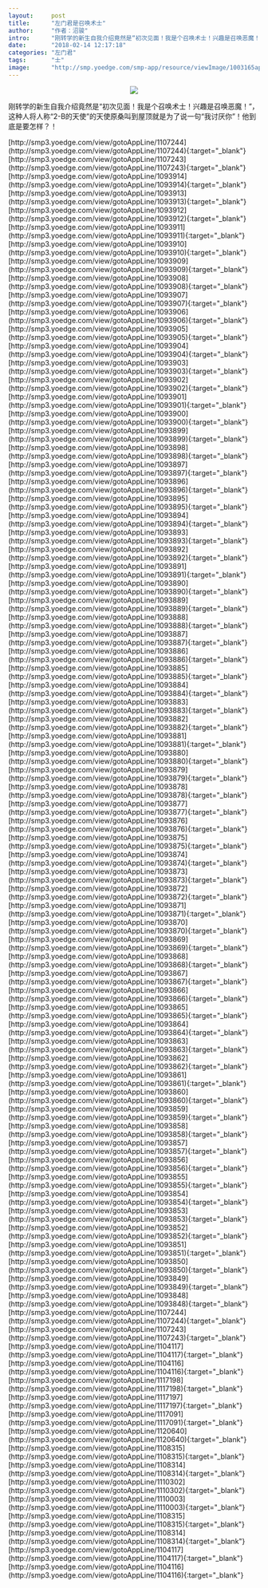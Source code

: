 ```yaml
---
layout:     post
title:      "左门君是召唤术士"
author:     "作者：沼骏"
intro:      "刚转学的新生自我介绍竟然是“初次见面！我是个召唤术士！兴趣是召唤恶魔！”，这种人将人称“2-B的天使”的天使原桑叫到屋顶就是为了说一句“我讨厌你”！他到底是要怎样？！"
date:       "2018-02-14 12:17:18"
categories: "左门君"
tags:       "士"
image:      "http://smp.yoedge.com/smp-app/resource/viewImage/1003165appline.png"
---
```

<div style="text-align: center">
<p><img src="http://smp.yoedge.com/smp-app/resource/viewImage/1003165appline.png"/></p>
</div>
<p class="post-meta">
<span>刚转学的新生自我介绍竟然是“初次见面！我是个召唤术士！兴趣是召唤恶魔！”，这种人将人称“2-B的天使”的天使原桑叫到屋顶就是为了说一句“我讨厌你”！他到底是要怎样？！</span>
</p>
[http://smp3.yoedge.com/view/gotoAppLine/1107244](http://smp3.yoedge.com/view/gotoAppLine/1107244){:target="_blank"}
[http://smp3.yoedge.com/view/gotoAppLine/1107243](http://smp3.yoedge.com/view/gotoAppLine/1107243){:target="_blank"}
[http://smp3.yoedge.com/view/gotoAppLine/1093914](http://smp3.yoedge.com/view/gotoAppLine/1093914){:target="_blank"}
[http://smp3.yoedge.com/view/gotoAppLine/1093913](http://smp3.yoedge.com/view/gotoAppLine/1093913){:target="_blank"}
[http://smp3.yoedge.com/view/gotoAppLine/1093912](http://smp3.yoedge.com/view/gotoAppLine/1093912){:target="_blank"}
[http://smp3.yoedge.com/view/gotoAppLine/1093911](http://smp3.yoedge.com/view/gotoAppLine/1093911){:target="_blank"}
[http://smp3.yoedge.com/view/gotoAppLine/1093910](http://smp3.yoedge.com/view/gotoAppLine/1093910){:target="_blank"}
[http://smp3.yoedge.com/view/gotoAppLine/1093909](http://smp3.yoedge.com/view/gotoAppLine/1093909){:target="_blank"}
[http://smp3.yoedge.com/view/gotoAppLine/1093908](http://smp3.yoedge.com/view/gotoAppLine/1093908){:target="_blank"}
[http://smp3.yoedge.com/view/gotoAppLine/1093907](http://smp3.yoedge.com/view/gotoAppLine/1093907){:target="_blank"}
[http://smp3.yoedge.com/view/gotoAppLine/1093906](http://smp3.yoedge.com/view/gotoAppLine/1093906){:target="_blank"}
[http://smp3.yoedge.com/view/gotoAppLine/1093905](http://smp3.yoedge.com/view/gotoAppLine/1093905){:target="_blank"}
[http://smp3.yoedge.com/view/gotoAppLine/1093904](http://smp3.yoedge.com/view/gotoAppLine/1093904){:target="_blank"}
[http://smp3.yoedge.com/view/gotoAppLine/1093903](http://smp3.yoedge.com/view/gotoAppLine/1093903){:target="_blank"}
[http://smp3.yoedge.com/view/gotoAppLine/1093902](http://smp3.yoedge.com/view/gotoAppLine/1093902){:target="_blank"}
[http://smp3.yoedge.com/view/gotoAppLine/1093901](http://smp3.yoedge.com/view/gotoAppLine/1093901){:target="_blank"}
[http://smp3.yoedge.com/view/gotoAppLine/1093900](http://smp3.yoedge.com/view/gotoAppLine/1093900){:target="_blank"}
[http://smp3.yoedge.com/view/gotoAppLine/1093899](http://smp3.yoedge.com/view/gotoAppLine/1093899){:target="_blank"}
[http://smp3.yoedge.com/view/gotoAppLine/1093898](http://smp3.yoedge.com/view/gotoAppLine/1093898){:target="_blank"}
[http://smp3.yoedge.com/view/gotoAppLine/1093897](http://smp3.yoedge.com/view/gotoAppLine/1093897){:target="_blank"}
[http://smp3.yoedge.com/view/gotoAppLine/1093896](http://smp3.yoedge.com/view/gotoAppLine/1093896){:target="_blank"}
[http://smp3.yoedge.com/view/gotoAppLine/1093895](http://smp3.yoedge.com/view/gotoAppLine/1093895){:target="_blank"}
[http://smp3.yoedge.com/view/gotoAppLine/1093894](http://smp3.yoedge.com/view/gotoAppLine/1093894){:target="_blank"}
[http://smp3.yoedge.com/view/gotoAppLine/1093893](http://smp3.yoedge.com/view/gotoAppLine/1093893){:target="_blank"}
[http://smp3.yoedge.com/view/gotoAppLine/1093892](http://smp3.yoedge.com/view/gotoAppLine/1093892){:target="_blank"}
[http://smp3.yoedge.com/view/gotoAppLine/1093891](http://smp3.yoedge.com/view/gotoAppLine/1093891){:target="_blank"}
[http://smp3.yoedge.com/view/gotoAppLine/1093890](http://smp3.yoedge.com/view/gotoAppLine/1093890){:target="_blank"}
[http://smp3.yoedge.com/view/gotoAppLine/1093889](http://smp3.yoedge.com/view/gotoAppLine/1093889){:target="_blank"}
[http://smp3.yoedge.com/view/gotoAppLine/1093888](http://smp3.yoedge.com/view/gotoAppLine/1093888){:target="_blank"}
[http://smp3.yoedge.com/view/gotoAppLine/1093887](http://smp3.yoedge.com/view/gotoAppLine/1093887){:target="_blank"}
[http://smp3.yoedge.com/view/gotoAppLine/1093886](http://smp3.yoedge.com/view/gotoAppLine/1093886){:target="_blank"}
[http://smp3.yoedge.com/view/gotoAppLine/1093885](http://smp3.yoedge.com/view/gotoAppLine/1093885){:target="_blank"}
[http://smp3.yoedge.com/view/gotoAppLine/1093884](http://smp3.yoedge.com/view/gotoAppLine/1093884){:target="_blank"}
[http://smp3.yoedge.com/view/gotoAppLine/1093883](http://smp3.yoedge.com/view/gotoAppLine/1093883){:target="_blank"}
[http://smp3.yoedge.com/view/gotoAppLine/1093882](http://smp3.yoedge.com/view/gotoAppLine/1093882){:target="_blank"}
[http://smp3.yoedge.com/view/gotoAppLine/1093881](http://smp3.yoedge.com/view/gotoAppLine/1093881){:target="_blank"}
[http://smp3.yoedge.com/view/gotoAppLine/1093880](http://smp3.yoedge.com/view/gotoAppLine/1093880){:target="_blank"}
[http://smp3.yoedge.com/view/gotoAppLine/1093879](http://smp3.yoedge.com/view/gotoAppLine/1093879){:target="_blank"}
[http://smp3.yoedge.com/view/gotoAppLine/1093878](http://smp3.yoedge.com/view/gotoAppLine/1093878){:target="_blank"}
[http://smp3.yoedge.com/view/gotoAppLine/1093877](http://smp3.yoedge.com/view/gotoAppLine/1093877){:target="_blank"}
[http://smp3.yoedge.com/view/gotoAppLine/1093876](http://smp3.yoedge.com/view/gotoAppLine/1093876){:target="_blank"}
[http://smp3.yoedge.com/view/gotoAppLine/1093875](http://smp3.yoedge.com/view/gotoAppLine/1093875){:target="_blank"}
[http://smp3.yoedge.com/view/gotoAppLine/1093874](http://smp3.yoedge.com/view/gotoAppLine/1093874){:target="_blank"}
[http://smp3.yoedge.com/view/gotoAppLine/1093873](http://smp3.yoedge.com/view/gotoAppLine/1093873){:target="_blank"}
[http://smp3.yoedge.com/view/gotoAppLine/1093872](http://smp3.yoedge.com/view/gotoAppLine/1093872){:target="_blank"}
[http://smp3.yoedge.com/view/gotoAppLine/1093871](http://smp3.yoedge.com/view/gotoAppLine/1093871){:target="_blank"}
[http://smp3.yoedge.com/view/gotoAppLine/1093870](http://smp3.yoedge.com/view/gotoAppLine/1093870){:target="_blank"}
[http://smp3.yoedge.com/view/gotoAppLine/1093869](http://smp3.yoedge.com/view/gotoAppLine/1093869){:target="_blank"}
[http://smp3.yoedge.com/view/gotoAppLine/1093868](http://smp3.yoedge.com/view/gotoAppLine/1093868){:target="_blank"}
[http://smp3.yoedge.com/view/gotoAppLine/1093867](http://smp3.yoedge.com/view/gotoAppLine/1093867){:target="_blank"}
[http://smp3.yoedge.com/view/gotoAppLine/1093866](http://smp3.yoedge.com/view/gotoAppLine/1093866){:target="_blank"}
[http://smp3.yoedge.com/view/gotoAppLine/1093865](http://smp3.yoedge.com/view/gotoAppLine/1093865){:target="_blank"}
[http://smp3.yoedge.com/view/gotoAppLine/1093864](http://smp3.yoedge.com/view/gotoAppLine/1093864){:target="_blank"}
[http://smp3.yoedge.com/view/gotoAppLine/1093863](http://smp3.yoedge.com/view/gotoAppLine/1093863){:target="_blank"}
[http://smp3.yoedge.com/view/gotoAppLine/1093862](http://smp3.yoedge.com/view/gotoAppLine/1093862){:target="_blank"}
[http://smp3.yoedge.com/view/gotoAppLine/1093861](http://smp3.yoedge.com/view/gotoAppLine/1093861){:target="_blank"}
[http://smp3.yoedge.com/view/gotoAppLine/1093860](http://smp3.yoedge.com/view/gotoAppLine/1093860){:target="_blank"}
[http://smp3.yoedge.com/view/gotoAppLine/1093859](http://smp3.yoedge.com/view/gotoAppLine/1093859){:target="_blank"}
[http://smp3.yoedge.com/view/gotoAppLine/1093858](http://smp3.yoedge.com/view/gotoAppLine/1093858){:target="_blank"}
[http://smp3.yoedge.com/view/gotoAppLine/1093857](http://smp3.yoedge.com/view/gotoAppLine/1093857){:target="_blank"}
[http://smp3.yoedge.com/view/gotoAppLine/1093856](http://smp3.yoedge.com/view/gotoAppLine/1093856){:target="_blank"}
[http://smp3.yoedge.com/view/gotoAppLine/1093855](http://smp3.yoedge.com/view/gotoAppLine/1093855){:target="_blank"}
[http://smp3.yoedge.com/view/gotoAppLine/1093854](http://smp3.yoedge.com/view/gotoAppLine/1093854){:target="_blank"}
[http://smp3.yoedge.com/view/gotoAppLine/1093853](http://smp3.yoedge.com/view/gotoAppLine/1093853){:target="_blank"}
[http://smp3.yoedge.com/view/gotoAppLine/1093852](http://smp3.yoedge.com/view/gotoAppLine/1093852){:target="_blank"}
[http://smp3.yoedge.com/view/gotoAppLine/1093851](http://smp3.yoedge.com/view/gotoAppLine/1093851){:target="_blank"}
[http://smp3.yoedge.com/view/gotoAppLine/1093850](http://smp3.yoedge.com/view/gotoAppLine/1093850){:target="_blank"}
[http://smp3.yoedge.com/view/gotoAppLine/1093849](http://smp3.yoedge.com/view/gotoAppLine/1093849){:target="_blank"}
[http://smp3.yoedge.com/view/gotoAppLine/1093848](http://smp3.yoedge.com/view/gotoAppLine/1093848){:target="_blank"}
[http://smp3.yoedge.com/view/gotoAppLine/1107244](http://smp3.yoedge.com/view/gotoAppLine/1107244){:target="_blank"}
[http://smp3.yoedge.com/view/gotoAppLine/1107243](http://smp3.yoedge.com/view/gotoAppLine/1107243){:target="_blank"}
[http://smp3.yoedge.com/view/gotoAppLine/1104117](http://smp3.yoedge.com/view/gotoAppLine/1104117){:target="_blank"}
[http://smp3.yoedge.com/view/gotoAppLine/1104116](http://smp3.yoedge.com/view/gotoAppLine/1104116){:target="_blank"}
[http://smp3.yoedge.com/view/gotoAppLine/1117198](http://smp3.yoedge.com/view/gotoAppLine/1117198){:target="_blank"}
[http://smp3.yoedge.com/view/gotoAppLine/1117197](http://smp3.yoedge.com/view/gotoAppLine/1117197){:target="_blank"}
[http://smp3.yoedge.com/view/gotoAppLine/1117091](http://smp3.yoedge.com/view/gotoAppLine/1117091){:target="_blank"}
[http://smp3.yoedge.com/view/gotoAppLine/1120640](http://smp3.yoedge.com/view/gotoAppLine/1120640){:target="_blank"}
[http://smp3.yoedge.com/view/gotoAppLine/1108315](http://smp3.yoedge.com/view/gotoAppLine/1108315){:target="_blank"}
[http://smp3.yoedge.com/view/gotoAppLine/1108314](http://smp3.yoedge.com/view/gotoAppLine/1108314){:target="_blank"}
[http://smp3.yoedge.com/view/gotoAppLine/1110302](http://smp3.yoedge.com/view/gotoAppLine/1110302){:target="_blank"}
[http://smp3.yoedge.com/view/gotoAppLine/1110003](http://smp3.yoedge.com/view/gotoAppLine/1110003){:target="_blank"}
[http://smp3.yoedge.com/view/gotoAppLine/1108315](http://smp3.yoedge.com/view/gotoAppLine/1108315){:target="_blank"}
[http://smp3.yoedge.com/view/gotoAppLine/1108314](http://smp3.yoedge.com/view/gotoAppLine/1108314){:target="_blank"}
[http://smp3.yoedge.com/view/gotoAppLine/1104117](http://smp3.yoedge.com/view/gotoAppLine/1104117){:target="_blank"}
[http://smp3.yoedge.com/view/gotoAppLine/1104116](http://smp3.yoedge.com/view/gotoAppLine/1104116){:target="_blank"}


